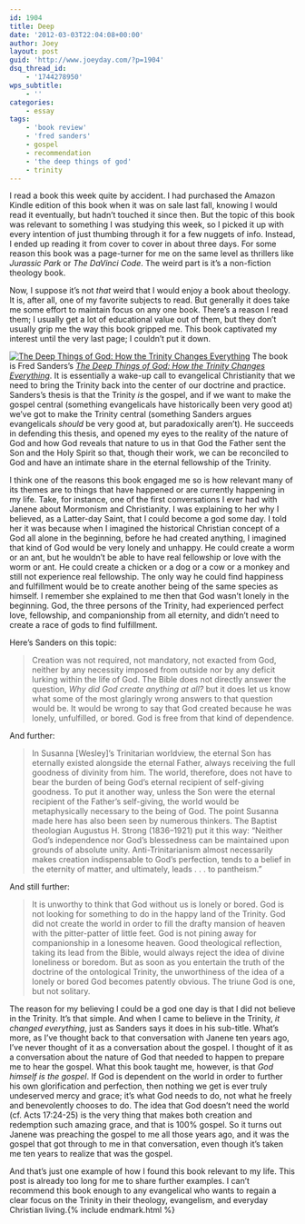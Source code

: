 ```yaml
---
id: 1904
title: Deep
date: '2012-03-03T22:04:08+00:00'
author: Joey
layout: post
guid: 'http://www.joeyday.com/?p=1904'
dsq_thread_id:
    - '1744278950'
wps_subtitle:
    - ''
categories:
    - essay
tags:
    - 'book review'
    - 'fred sanders'
    - gospel
    - recommendation
    - 'the deep things of god'
    - trinity
---
```


I read a book this week quite by accident. I had purchased the Amazon Kindle edition of this book when it was on sale last fall, knowing I would read it eventually, but hadn’t touched it since then. But the topic of this book was relevant to something I was studying this week, so I picked it up with every intention of just thumbing through it for a few nuggets of info. Instead, I ended up reading it from cover to cover in about three days. For some reason this book was a page-turner for me on the same level as thrillers like <cite>Jurassic Park</cite> or <cite>The DaVinci Code</cite>. The weird part is it’s a non-fiction theology book.

Now, I suppose it’s not *that* weird that I would enjoy a book about theology. It is, after all, one of my favorite subjects to read. But generally it does take me some effort to maintain focus on any one book. There’s a reason I read them; I usually get a lot of educational value out of them, but they don’t usually grip me the way this book gripped me. This book captivated my interest until the very last page; I couldn’t put it down.

[![The Deep Things of God: How the Trinity Changes Everything](http://joeyday.com/wp-content/uploads/2012/03/deep-things-of-god.png "The Deep Things of God: How the Trinity Changes Everything")](http://amzn.com/1433513153/?tag=joeyday-20) The book is Fred Sanders’s <cite>[The Deep Things of God: How the Trinity Changes Everything](http://amzn.com/1433513153/?tag=joeyday-20)</cite>. It is essentially a wake-up call to evangelical Christianity that we need to bring the Trinity back into the center of our doctrine and practice. Sanders’s thesis is that the Trinity *is* the gospel, and if we want to make the gospel central (something evangelicals have historically been very good at) we’ve got to make the Trinity central (something Sanders argues evangelicals *should* be very good at, but paradoxically aren’t). He succeeds in defending this thesis, and opened my eyes to the reality of the nature of God and how God reveals that nature to us in that God the Father sent the Son and the Holy Spirit so that, though their work, we can be reconciled to God and have an intimate share in the eternal fellowship of the Trinity.

I think one of the reasons this book engaged me so is how relevant many of its themes are to things that have happened or are currently happening in my life. Take, for instance, one of the first conversations I ever had with Janene about Mormonism and Christianity. I was explaining to her why I believed, as a Latter-day Saint, that I could become a god some day. I told her it was because when I imagined the historical Christian concept of a God all alone in the beginning, before he had created anything, I imagined that kind of God would be very lonely and unhappy. He could create a worm or an ant, but he wouldn’t be able to have real fellowship or love with the worm or ant. He could create a chicken or a dog or a cow or a monkey and still not experience real fellowship. The only way he could find happiness and fulfillment would be to create another being of the same species as himself. I remember she explained to me then that God wasn’t lonely in the beginning. God, the three persons of the Trinity, had experienced perfect love, fellowship, and companionship from all eternity, and didn’t need to create a race of gods to find fulfillment.

Here’s Sanders on this topic:

> Creation was not required, not mandatory, not exacted from God, neither by any necessity imposed from outside nor by any deficit lurking within the life of God. The Bible does not directly answer the question, *Why did God create anything at all?* but it does let us know what some of the most glaringly wrong answers to that question would be. It would be wrong to say that God created because he was lonely, unfulfilled, or bored. God is free from that kind of dependence.

And further:

> In Susanna \[Wesley\]’s Trinitarian worldview, the eternal Son has eternally existed alongside the eternal Father, always receiving the full goodness of divinity from him. The world, therefore, does not have to bear the burden of being God’s eternal recipient of self-giving goodness. To put it another way, unless the Son were the eternal recipient of the Father’s self-giving, the world would be metaphysically necessary to the being of God. The point Susanna made here has also been seen by numerous thinkers. The Baptist theologian Augustus H. Strong (1836–1921) put it this way: “Neither God’s independence nor God’s blessedness can be maintained upon grounds of absolute unity. Anti-Trinitarianism almost necessarily makes creation indispensable to God’s perfection, tends to a belief in the eternity of matter, and ultimately, leads . . . to pantheism.”

And still further:

> It is unworthy to think that God without us is lonely or bored. God is not looking for something to do in the happy land of the Trinity. God did not create the world in order to fill the drafty mansion of heaven with the pitter-patter of little feet. God is not pining away for companionship in a lonesome heaven. Good theological reflection, taking its lead from the Bible, would always reject the idea of divine loneliness or boredom. But as soon as you entertain the truth of the doctrine of the ontological Trinity, the unworthiness of the idea of a lonely or bored God becomes patently obvious. The triune God is one, but not solitary.

The reason for my believing I could be a god one day is that I did not believe in the Trinity. It’s that simple. And when I came to believe in the Trinity, *it changed everything*, just as Sanders says it does in his sub-title. What’s more, as I’ve thought back to that conversation with Janene ten years ago, I’ve never thought of it as a conversation about the gospel. I thought of it as a conversation about the nature of God that needed to happen to prepare me to hear the gospel. What this book taught me, however, is that *God himself is the gospel*. If God is dependent on the world in order to further his own glorification and perfection, then nothing we get is ever truly undeserved mercy and grace; it’s what God needs to do, not what he freely and benevolently chooses to do. The idea that God doesn’t need the world (cf. Acts 17:24-25) is the very thing that makes both creation and redemption such amazing grace, and that is 100% gospel. So it turns out Janene was preaching the gospel to me all those years ago, and it was the gospel that got through to me in that conversation, even though it’s taken me ten years to realize that was the gospel.

And that’s just one example of how I found this book relevant to my life. This post is already too long for me to share further examples. I can’t recommend this book enough to any evangelical who wants to regain a clear focus on the Trinity in their theology, evangelism, and everyday Christian living.{% include endmark.html %}